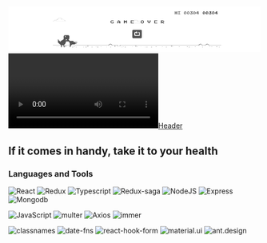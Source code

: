 [![Header](https://github.com/Blockbench90/Blockbench90/blob/main/assets/header..jpg)](https://github.com/Blockbench90)
[![Header](https://github.com/Blockbench90/Blockbench90/blob/main/assets/135.mp4)](https://github.com/Blockbench90)

## If it comes in handy, take it to your health


### Languages and Tools
![React](https://img.shields.io/badge/-React-00BFFF?style=for-the-badge&logo=react&logoColor=E0FFFF)
![Redux](https://img.shields.io/badge/-Redux-006400?style=for-the-badge&logo=Redux&logoColor=E0FFFF)
![Typescript](https://img.shields.io/badge/-Typescript-0000CD?style=for-the-badge&logo=typescript&logoColor=E0FFFF)
![Redux-saga](https://img.shields.io/badge/-ReduxSaga-FF4500?style=for-the-badge&logo=react&logoColor=E0FFFF)
![NodeJS](https://img.shields.io/badge/-NodeJS-006400?style=for-the-badge&logo=node.js&logoColor=E0FFFF)
![Express](https://img.shields.io/badge/-Express-006400?style=for-the-badge&logo=express&logoColor=E0FFFF)
![Mongodb](https://img.shields.io/badge/-Mongodb-006400?style=for-the-badge&logo=mongodb&logoColor=E0FFFF)

![JavaScript](https://img.shields.io/badge/-JavaScript-FFFF00?style=for-the-badge&logo=JavaScript&logoColor=191970)
![multer](https://img.shields.io/badge/-multer-708090?style=for-the-badge&logo=multer&logoColor=E0FFFF)
![Axios](https://img.shields.io/badge/-Axios-708090?style=for-the-badge&logo=axios&logoColor=E0FFFF)
![immer](https://img.shields.io/badge/-immer-708090?style=for-the-badge&logo=immer&logoColor=E0FFFF)

![classnames](https://img.shields.io/badge/-classnames-708090?style=for-the-badge&logo=classnames&logoColor=E0FFFF)
![date-fns](https://img.shields.io/badge/-date.fns-708090?style=for-the-badge&logo=date-fns&logoColor=E0FFFF)
![react-hook-form](https://img.shields.io/badge/-react.hook.form-708090?style=for-the-badge&logo=react.hook.form&logoColor=E0FFFF)
![material.ui](https://img.shields.io/badge/-material.ui-708090?style=for-the-badge&logo=material.ui&logoColor=E0FFFF)
![ant.design](https://img.shields.io/badge/-ant.design-708090?style=for-the-badge&logo=ant.design&logoColor=E0FFFF)
